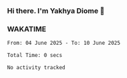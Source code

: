 ### Hi there. I'm Yakhya Diome 👋

### WAKATIME
<!--START_SECTION:waka-->

```txt
From: 04 June 2025 - To: 10 June 2025

Total Time: 0 secs

No activity tracked
```

<!--END_SECTION:waka-->
